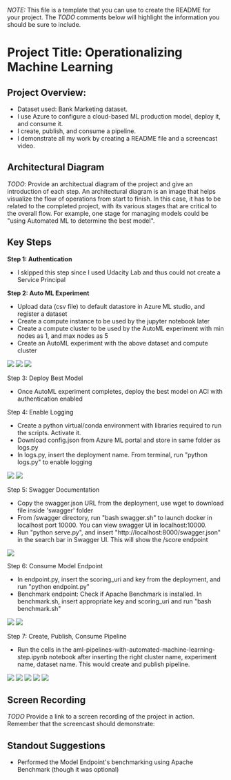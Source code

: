 *NOTE:* This file is a template that you can use to create the README for your project. The *TODO* comments below will highlight the information you should be sure to include.


# Project Title: Operationalizing Machine Learning

## Project Overview: 
- Dataset used: Bank Marketing dataset. 
- I use Azure to configure a cloud-based ML production model, deploy it, and consume it. 
- I create, publish, and consume a pipeline. 
- I demonstrate all my work by creating a README file and a screencast video.


## Architectural Diagram
*TODO*: Provide an architectual diagram of the project and give an introduction of each step. An architectural diagram is an image that helps visualize the flow of operations from start to finish. In this case, it has to be related to the completed project, with its various stages that are critical to the overall flow. For example, one stage for managing models could be "using Automated ML to determine the best model". 

## Key Steps
<b>Step 1: Authentication</b>
- I skipped this step since I used Udacity Lab and thus could not create a Service Principal

<b>Step 2: Auto ML Experiment</b>
- Upload data (csv file) to default datastore in Azure ML studio, and register a dataset
- Create a compute instance to be used by the jupyter notebook later 
- Create a compute cluster to be used by the AutoML experiment with min nodes as 1, and max nodes as 5
- Create an AutoML experiment with the above dataset and compute cluster
<img src="screenshots/registered_dataset.png">
<img src="screenshots/experiment_completed.png">
<img src="screenshots/best_model_voting_ensemble.png">

Step 3: Deploy Best Model
- Once AutoML experiment completes, deploy the best model on ACI with authentication enabled

Step 4: Enable Logging
- Create a python virtual/conda environment with libraries required to run the scripts. Activate it.
- Download config.json from Azure ML portal and store in same folder as logs.py
- In logs.py, insert the deployment name. From terminal, run "python logs.py" to enable logging
<img src="screenshots/app_insights_enabled.png">
<img src="screenshots/logs_screenshot.png">

Step 5: Swagger Documentation
- Copy the swagger.json URL from the deployment, use wget to download file inside 'swagger' folder
- From /swagger directory, run "bash swagger.sh" to launch docker in localhost port 10000. You can view swagger UI in localhost:10000.
- Run "python serve.py", and insert "http://localhost:8000/swagger.json" in the search bar in Swagger UI. This will show the /score endpoint
<img src="screenshots/swagger_http_endpoints_localhost.png">

Step 6: Consume Model Endpoint
- In endpoint.py, insert the scoring_uri and key from the deployment, and run "python endpoint.py"
- Benchmark endpoint: Check if Apache Benchmark is installed. In benchmark.sh, insert appropriate key and scoring_uri and run "bash benchmark.sh"
<img src="screenshots/endpoint_script_json_output.png">
<img src="screenshots/benchmark_results.png">

Step 7: Create, Publish, Consume Pipeline
- Run the cells in the aml-pipelines-with-automated-machine-learning-step.ipynb notebook after inserting the right cluster name, experiment name, dataset name. This would create and publish pipeline. 
<img src="screenshots/pipeline_created.png">
<img src="screenshots/pipeline_endpoint.png">
<img src="screenshots/bank_dataset_with_automl_module.png">
<img src="screenshots/published_pipeline_overview_status_active.png">
<img src="screenshots/run_details_widget_step_runs.png">


## Screen Recording
*TODO* Provide a link to a screen recording of the project in action. Remember that the screencast should demonstrate:

## Standout Suggestions
- Performed the Model Endpoint's benchmarking using Apache Benchmark (though it was optional)
